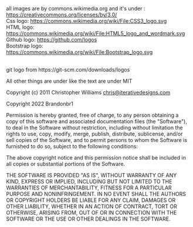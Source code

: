 all images are by commons.wikimedia.org and it's under : https://creativecommons.org/licenses/by/3.0/ 
<br>
Css logo: https://commons.wikimedia.org/wiki/File:CSS3_logo.svg
<br>
HTML logo: https://commons.wikimedia.org/wiki/File:HTML5_logo_and_wordmark.svg
<br>
Github logo: https://github.com/logos
<br>
Bootstrap logo: https://commons.wikimedia.org/wiki/File:Bootstrap_logo.svg
<br>

<br>
git logo from https://git-scm.com/downloads/logos
<br>

All other things are under like the text are under MIT

Copyright (c) 2011 Christopher Williams <chris@iterativedesigns.com>

Copyright 2022 Brandonbr1

Permission is hereby granted, free of charge, to any person obtaining a copy of this software and associated documentation files (the "Software"), to deal in the Software without restriction, including without limitation the rights to use, copy, modify, merge, publish, distribute, sublicense, and/or sell copies of the Software, and to permit persons to whom the Software is furnished to do so, subject to the following conditions:

The above copyright notice and this permission notice shall be included in all copies or substantial portions of the Software.

THE SOFTWARE IS PROVIDED "AS IS", WITHOUT WARRANTY OF ANY KIND, EXPRESS OR IMPLIED, INCLUDING BUT NOT LIMITED TO THE WARRANTIES OF MERCHANTABILITY, FITNESS FOR A PARTICULAR PURPOSE AND NONINFRINGEMENT. IN NO EVENT SHALL THE AUTHORS OR COPYRIGHT HOLDERS BE LIABLE FOR ANY CLAIM, DAMAGES OR OTHER LIABILITY, WHETHER IN AN ACTION OF CONTRACT, TORT OR OTHERWISE, ARISING FROM, OUT OF OR IN CONNECTION WITH THE SOFTWARE OR THE USE OR OTHER DEALINGS IN THE SOFTWARE.
